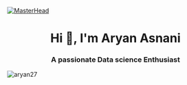 [![MasterHead](https://img.freepik.com/free-vector/hand-drawn-artificial-intelligence-twitch-banner_23-2150359296.jpg?t=st=1745505684~exp=1745509284~hmac=6906d1c9e49d63f6a010c6424709811e12d0d6672ed7d69ba2a294fe96de3645&w=1380)](https://github.com/aryanasnani27/aryan27)
<h1 align="center">Hi 👋, I'm Aryan Asnani</h1>
<h3 align="center">A passionate Data science Enthusiast</h3>
<p align="left"> <img src="https://komarev.com/ghpvc/?username=aryanasnani27&label=Profile%20views&color=0e75b6&style=flat" alt="aryan27" /> </p>
